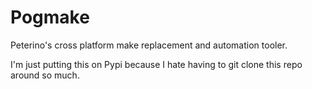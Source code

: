 # Pogmake

Peterino's cross platform make replacement and automation tooler.

I'm just putting this on Pypi because I hate having to git clone this repo around so much.
